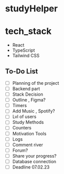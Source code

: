 # studyHelper

# tech_stack

- React
- TypeScript
- Tailwind CSS

## To-Do List

- [ ] Planning of the project
- [ ] Backend part
- [ ] Stack Decision
- [ ] Outline , Figma?
- [ ] Timers
- [ ] Add Music , Spotify?
- [ ] Lvl of users
- [ ] Study Methods
- [ ] Counters
- [ ] Motivation Tools
- [ ] Logs
- [ ] Comment river
- [ ] Forum?
- [ ] Share your progress?
- [ ] Database connection
- [ ] Deadline 07.02.23

